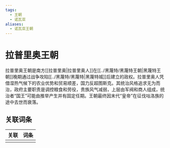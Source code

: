 ```yaml
---
tags:
  - 王朝
  - 诺瓦亚
aliases:
  - 诺瓦亚王朝
---
```

# 拉普里奥王朝


拉普里奥王朝是南方[[拉普里奥|拉普里奥人]]在[[../黑蔑特/黑蔑特王朝|黑蔑特王朝]]晚期通过战争攻陷[[../黑蔑特/黑蔑特|黑蔑特城]]后建立的政权。拉普里奥人凭借湿热气候下的农业优势和贸易顺差，国力反超图斯克。其统治风格追求无为而治，政府主要职责是调控粮食和劳役，贵族风气减弱，上层由军阀和商人组成，统治者“国王”可能由推举产生并有固定任期。王朝最终因末代“皇帝”在征伐咕洛族的途中去世而衰落。

## 关联词条

| 关联  | 词条  |
| --- | --- |
|     |     |
